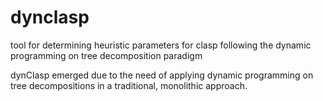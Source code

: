 # dynclasp
tool for determining heuristic parameters for clasp following the dynamic programming on tree decomposition paradigm

dynClasp emerged due to the need of applying dynamic programming on tree decompositions in a traditional, monolithic approach.
 